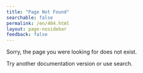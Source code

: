 ```yaml
---
title: "Page Not Found"
searchable: false
permalink: /en/404.html
layout: page-nosidebar
feedback: false
---
```


Sorry, the page you were looking for does not exist.

Try another documentation version or use search.
